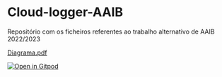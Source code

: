 # Cloud-logger-AAIB
Repositório com os ficheiros referentes ao trabalho alternativo de AAIB 2022/2023


[Diagrama.pdf](https://github.com/tsBatista99/Cloud-logger-AAIB/files/10103590/Diagrama.pdf)

[![Open in Gitpod](https://gitpod.io/button/open-in-gitpod.svg)](https://gitpod.io/#https://github.com/Cloud-logger-AAIB)
